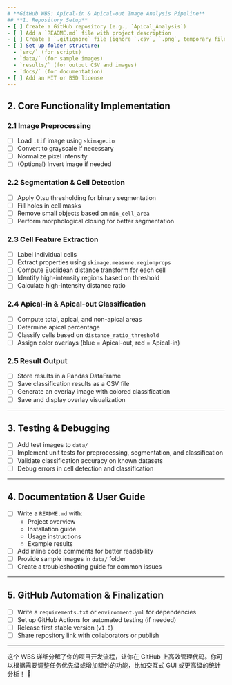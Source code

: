 ```yaml
---
# **GitHub WBS: Apical-in & Apical-out Image Analysis Pipeline**
## **1. Repository Setup**
- [ ] Create a GitHub repository (e.g., `Apical_Analysis`)
- [ ] Add a `README.md` file with project description
- [ ] Create a `.gitignore` file (ignore `.csv`, `.png`, temporary files)
- [ ] Set up folder structure:
  - `src/` (for scripts)
  - `data/` (for sample images)
  - `results/` (for output CSV and images)
  - `docs/` (for documentation)
- [ ] Add an MIT or BSD license
---
```


## **2. Core Functionality Implementation**
### **2.1 Image Preprocessing**
- [ ] Load `.tif` image using `skimage.io`
- [ ] Convert to grayscale if necessary
- [ ] Normalize pixel intensity
- [ ] (Optional) Invert image if needed

### **2.2 Segmentation & Cell Detection**
- [ ] Apply Otsu thresholding for binary segmentation
- [ ] Fill holes in cell masks
- [ ] Remove small objects based on `min_cell_area`
- [ ] Perform morphological closing for better segmentation

### **2.3 Cell Feature Extraction**
- [ ] Label individual cells
- [ ] Extract properties using `skimage.measure.regionprops`
- [ ] Compute Euclidean distance transform for each cell
- [ ] Identify high-intensity regions based on threshold
- [ ] Calculate high-intensity distance ratio

### **2.4 Apical-in & Apical-out Classification**
- [ ] Compute total, apical, and non-apical areas
- [ ] Determine apical percentage
- [ ] Classify cells based on `distance_ratio_threshold`
- [ ] Assign color overlays (blue = Apical-out, red = Apical-in)

### **2.5 Result Output**
- [ ] Store results in a Pandas DataFrame
- [ ] Save classification results as a CSV file
- [ ] Generate an overlay image with colored classification
- [ ] Save and display overlay visualization

---

## **3. Testing & Debugging**
- [ ] Add test images to `data/`
- [ ] Implement unit tests for preprocessing, segmentation, and classification
- [ ] Validate classification accuracy on known datasets
- [ ] Debug errors in cell detection and classification

---

## **4. Documentation & User Guide**
- [ ] Write a `README.md` with:
  - Project overview
  - Installation guide
  - Usage instructions
  - Example results
- [ ] Add inline code comments for better readability
- [ ] Provide sample images in `data/` folder
- [ ] Create a troubleshooting guide for common issues

---

## **5. GitHub Automation & Finalization**
- [ ] Write a `requirements.txt` or `environment.yml` for dependencies
- [ ] Set up GitHub Actions for automated testing (if needed)
- [ ] Release first stable version (`v1.0`)
- [ ] Share repository link with collaborators or publish

---

这个 WBS 详细分解了你的项目开发流程，让你在 GitHub 上高效管理代码。你可以根据需要调整任务优先级或增加额外的功能，比如交互式 GUI 或更高级的统计分析！ 🚀
